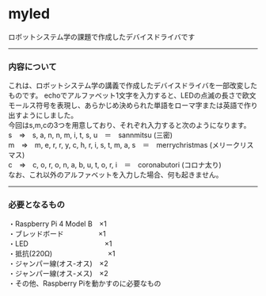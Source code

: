 # myled
ロボットシステム学の課題で作成したデバイスドライバです

________________________________

### 内容について

これは、ロボットシステム学の講義で作成したデバイスドライバを一部改変したものです。
echoでアルファベット1文字を入力すると、LEDの点滅の長さで欧文モールス符号を表現し、あらかじめ決められた単語をローマ字または英語で作り出すようにしました。  
今回はs,m,cの3つを用意しており、それぞれ入力すると次のようになります。  
s　⇒　s, a, n, n, m, i, t, s, u　＝　sannmitsu (三密)  
m　⇒　m, e, r, r, y, c, h, r, i, s, t, m, a, s　＝　merrychristmas (メリークリスマス)  
c　⇒　c, o, r, o, n, a, b, u, t, o, r, i　＝　coronabutori (コロナ太り)  
なお、これ以外のアルファベットを入力した場合、何も起きません。

________________________________

### 必要となるもの

・Raspberry Pi 4 Model B　×1  
・ブレッドボード　　　　　×1  
・LED　　　　　　　　　　　×1  
・抵抗(220Ω)　　　　　　　　×1  
・ジャンパー線(オス-オス)　×2  
・ジャンパー線(オス-メス)　×2  
・その他、Raspberry Piを動かすのに必要なもの
